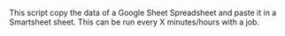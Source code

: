 This script copy the data of a Google Sheet Spreadsheet and paste it in a Smartsheet sheet. This can be run every X minutes/hours with a job. 
